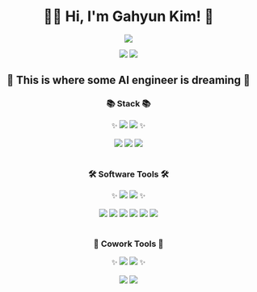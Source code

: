<div align="center">

<h1>👩‍💻 Hi, I'm Gahyun Kim! 👋</h1>
<a href="https://hits.seeyoufarm.com"><img src="https://hits.seeyoufarm.com/api/count/incr/badge.svg?url=https%3A%2F%2Fgithub.com%2Fgjbae1212%2Fhit-counter&count_bg=%23114A78&title_bg=%23467CB4&icon=&icon_color=%23E7E7E7&title=hits&edge_flat=false"/></a>   

<a href="mailto:ailleen1004@gmail.com" target="_blank"><img src="https://img.shields.io/badge/gmail-EA4335?style=for-the-badge&logo=gmail&logoColor=white"></a>
<a href="https://developed-gwaboon.tistory.com/" target="_blank"><img src="https://img.shields.io/badge/tistory-000000?style=for-the-badge&logo=tistory&logoColor=white"></a>


<h2>🐣 This is where some AI engineer is dreaming 💫</h2>

<!--
**ailleen1004/ailleen1004** is a ✨ _special_ ✨ repository because its `README.md` (this file) appears on your GitHub profile.

Here are some ideas to get you started:

- 🔭 I’m currently working on ...
- 🌱 I’m currently learning ...
- 👯 I’m looking to collaborate on ...
- 🤔 I’m looking for help with ...
- 💬 Ask me about ...
- 📫 How to reach me: ...
- 😄 Pronouns: ...
- ⚡ Fun fact: ...
-->

<h3>📚 Stack 📚</h3>
✨ <img src="https://img.shields.io/badge/Python-3776AB?style=for-the-badge&logo=Python&logoColor=white">
<img src="https://img.shields.io/badge/pytorch-EE4C2C?style=for-the-badge&logo=pytorch&logoColor=white"> ✨
<br><br>
<img src="https://img.shields.io/badge/C-A8B9CC?style=for-the-badge&logo=c&logoColor=black">
<img src="https://img.shields.io/badge/C++-00599C?style=for-the-badge&logo=cplusplus&logoColor=white">
<img src="https://img.shields.io/badge/JavaScript-F7DF1E?style=for-the-badge&logo=javascript&logoColor=black">
<br><br>
<h3>🛠️ Software Tools 🛠️</h3>
✨ <img src="https://img.shields.io/badge/googlecolab-F9AB00?style=for-the-badge&logo=googlecolab&logoColor=white"></a>
<img src="https://img.shields.io/badge/jupyter-F37626?style=for-the-badge&logo=jupyter&logoColor=white"></a> ✨
<br><br>
<img src="https://img.shields.io/badge/visualstudio-5C2D91?style=for-the-badge&logo=visualstudio&logoColor=white"></a>
<img src="https://img.shields.io/badge/visualstudiocode-007ACC?style=for-the-badge&logo=visualstudiocode&logoColor=white"></a>
<img src="https://img.shields.io/badge/androidstudio-3DDC84?style=for-the-badge&logo=androidstudio&logoColor=white"></a>
<img src="https://img.shields.io/badge/mysql-4479A1?style=for-the-badge&logo=mysql&logoColor=white"></a>
<img src="https://img.shields.io/badge/mongodb-47A248?style=for-the-badge&logo=mongodb&logoColor=white"></a>
<img src="https://img.shields.io/badge/dialogflow-FF9800?style=for-the-badge&logo=dialogflow&logoColor=white"></a>
<br><br>
<h3>💞 Cowork Tools 💞</h3>
✨ <img src="https://img.shields.io/badge/github-181717?style=for-the-badge&logo=github&logoColor=white"></a>
<img src="https://img.shields.io/badge/notion-000000?style=for-the-badge&logo=notion&logoColor=white"></a> ✨
<br><br>
<img src="https://img.shields.io/badge/figma-F24E1E?style=for-the-badge&logo=figma&logoColor=white"></a>
<img src="https://img.shields.io/badge/slack-4A154B?style=for-the-badge&logo=slack&logoColor=white"></a>

</div>
